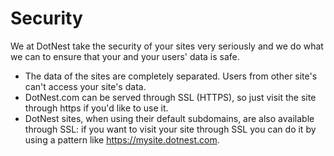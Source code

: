 # Security



We at DotNest take the security of your sites very seriously and we do what we can to ensure that your and your users' data is safe.

- The data of the sites are completely separated. Users from other site's can't access your site's data.
- DotNest.com can be served through SSL (HTTPS), so just visit the site through https if you'd like to use it.
- DotNest sites, when using their default subdomains, are also available through SSL: if you want to visit your site through SSL you can do it by using a pattern like https://mysite.dotnest.com.